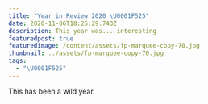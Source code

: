 ```yaml
---
title: "Year in Review 2020 \U0001F525"
date: 2020-11-06T18:26:29.743Z
description: This year was... interesting
featuredpost: true
featuredimage: /content/assets/fp-marquee-copy-70.jpg
thumbnail: ../assets/fp-marquee-copy-70.jpg
tags:
  - "\U0001F525"
---
```

This has been a wild year.
